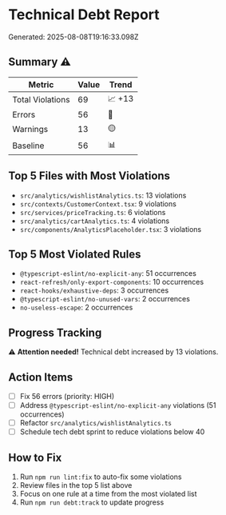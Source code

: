 # Technical Debt Report

Generated: 2025-08-08T19:16:33.098Z

## Summary ⚠️

| Metric | Value | Trend |
|--------|-------|-------|
| Total Violations | 69 | 📈 +13 |
| Errors | 56 | 🔴 |
| Warnings | 13 | 🟡 |
| Baseline | 56 | 📊 |

## Top 5 Files with Most Violations

- `src/analytics/wishlistAnalytics.ts`: 13 violations
- `src/contexts/CustomerContext.tsx`: 9 violations
- `src/services/priceTracking.ts`: 6 violations
- `src/analytics/cartAnalytics.ts`: 4 violations
- `src/components/AnalyticsPlaceholder.tsx`: 3 violations

## Top 5 Most Violated Rules

- `@typescript-eslint/no-explicit-any`: 51 occurrences
- `react-refresh/only-export-components`: 10 occurrences
- `react-hooks/exhaustive-deps`: 3 occurrences
- `@typescript-eslint/no-unused-vars`: 2 occurrences
- `no-useless-escape`: 2 occurrences

## Progress Tracking

⚠️ **Attention needed!** Technical debt increased by 13 violations.

## Action Items

- [ ] Fix 56 errors (priority: HIGH)
- [ ] Address `@typescript-eslint/no-explicit-any` violations (51 occurrences)
- [ ] Refactor `src/analytics/wishlistAnalytics.ts`
- [ ] Schedule tech debt sprint to reduce violations below 40
## How to Fix

1. Run `npm run lint:fix` to auto-fix some violations
2. Review files in the top 5 list above
3. Focus on one rule at a time from the most violated list
4. Run `npm run debt:track` to update progress
